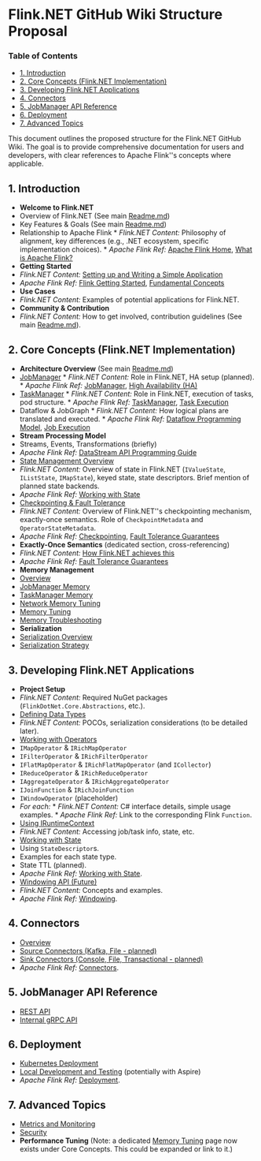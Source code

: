 # Flink.NET GitHub Wiki Structure Proposal

### Table of Contents
- [1. Introduction](#1-introduction)
- [2. Core Concepts (Flink.NET Implementation)](#2-core-concepts-flinknet-implementation)
- [3. Developing Flink.NET Applications](#3-developing-flinknet-applications)
- [4. Connectors](#4-connectors)
- [5. JobManager API Reference](#5-jobmanager-api-reference)
- [6. Deployment](#6-deployment)
- [7. Advanced Topics](#7-advanced-topics)

This document outlines the proposed structure for the Flink.NET GitHub Wiki. The goal is to provide comprehensive documentation for users and developers, with clear references to Apache Flink''s concepts where applicable.

## 1. Introduction
*   **Welcome to Flink.NET**
  *   Overview of Flink.NET (See main [Readme.md](../Readme.md))
  *   Key Features & Goals (See main [Readme.md](../Readme.md))
  *   Relationship to Apache Flink
    *   *Flink.NET Content:* Philosophy of alignment, key differences (e.g., .NET ecosystem, specific implementation choices).
    *   *Apache Flink Ref:* [Apache Flink Home](https://flink.apache.org/), [What is Apache Flink?](https://nightlies.apache.org/flink/flink-docs-stable/docs/concepts/overview/)
*   **Getting Started**
  *   *Flink.NET Content:* [Setting up and Writing a Simple Application](Getting-Started.md)
  *   *Apache Flink Ref:* [Flink Getting Started](https://nightlies.apache.org/flink/flink-docs-stable/docs/try-flink/local_installation/), [Fundamental Concepts](https://nightlies.apache.org/flink/flink-docs-stable/docs/concepts/flink_architecture/)
*   **Use Cases**
  *   *Flink.NET Content:* Examples of potential applications for Flink.NET.
*   **Community & Contribution**
  *   *Flink.NET Content:* How to get involved, contribution guidelines (See main [Readme.md](../Readme.md#getting-involved--contribution)).

## 2. Core Concepts (Flink.NET Implementation)
*   **Architecture Overview** (See main [Readme.md](../Readme.md#system-design-overview))
  *   [JobManager](Core-Concepts-JobManager.md)
    *   *Flink.NET Content:* Role in Flink.NET, HA setup (planned).
    *   *Apache Flink Ref:* [JobManager](https://nightlies.apache.org/flink/flink-docs-stable/docs/concepts/flink_architecture/#jobmanager), [High Availability (HA)](https://nightlies.apache.org/flink/flink-docs-stable/docs/deployment/ha/)
  *   [TaskManager](Core-Concepts-TaskManager.md)
    *   *Flink.NET Content:* Role in Flink.NET, execution of tasks, pod structure.
    *   *Apache Flink Ref:* [TaskManager](https://nightlies.apache.org/flink/flink-docs-stable/docs/concepts/flink_architecture/#taskmanager), [Task Execution](https://nightlies.apache.org/flink/flink-docs-stable/docs/internals/task_execution/)
  *   Dataflow & JobGraph
    *   *Flink.NET Content:* How logical plans are translated and executed.
    *   *Apache Flink Ref:* [Dataflow Programming Model](https://nightlies.apache.org/flink/flink-docs-stable/docs/concepts/programming_model/), [Job Execution](https://nightlies.apache.org/flink/flink-docs-stable/docs/internals/job_scheduling/)
*   **Stream Processing Model**
  *   Streams, Events, Transformations (briefly)
  *   *Apache Flink Ref:* [DataStream API Programming Guide](https://nightlies.apache.org/flink/flink-docs-stable/docs/dev/datastream/overview/)
*   [State Management Overview](Core-Concepts-State-Management-Overview.md)
  *   *Flink.NET Content:* Overview of state in Flink.NET (`IValueState`, `IListState`, `IMapState`), keyed state, state descriptors. Brief mention of planned state backends.
  *   *Apache Flink Ref:* [Working with State](https://nightlies.apache.org/flink/flink-docs-stable/docs/dev/datastream/fault-tolerance/state/)
*   [Checkpointing & Fault Tolerance](Core-Concepts-Checkpointing-Overview.md)
  *   *Flink.NET Content:* Overview of Flink.NET''s checkpointing mechanism, exactly-once semantics. Role of `CheckpointMetadata` and `OperatorStateMetadata`.
  *   *Apache Flink Ref:* [Checkpointing](https://nightlies.apache.org/flink/flink-docs-stable/docs/dev/datastream/fault-tolerance/checkpointing/), [Fault Tolerance Guarantees](https://nightlies.apache.org/flink/flink-docs-stable/docs/ops/state/fault_tolerance/)
*   **Exactly-Once Semantics** (dedicated section, cross-referencing)
  *   *Flink.NET Content:* [How Flink.NET achieves this](Core-Concepts-Exactly-Once-Semantics.md)
  *   *Apache Flink Ref:* [Fault Tolerance Guarantees](https://nightlies.apache.org/flink/flink-docs-stable/docs/ops/state/fault_tolerance/)
*   **Memory Management**
  *   [Overview](Core-Concepts-Memory-Overview.md)
  *   [JobManager Memory](Core-Concepts-Memory-JobManager.md)
  *   [TaskManager Memory](Core-Concepts-Memory-TaskManager.md)
  *   [Network Memory Tuning](Core-Concepts-Memory-Network.md)
  *   [Memory Tuning](Core-Concepts-Memory-Tuning.md)
  *   [Memory Troubleshooting](Core-Concepts-Memory-Troubleshooting.md)
*   **Serialization**
  *   [Serialization Overview](Core-Concepts-Serialization.md)
  *   [Serialization Strategy](Core-Concepts-Serialization-Strategy.md)

## 3. Developing Flink.NET Applications
*   **Project Setup**
  *   *Flink.NET Content:* Required NuGet packages (`FlinkDotNet.Core.Abstractions`, etc.).
*   [Defining Data Types](Developing-Data-Types.md)
  *   *Flink.NET Content:* POCOs, serialization considerations (to be detailed later).
*   [Working with Operators](Developing-Operators.md)
  *   `IMapOperator` & `IRichMapOperator`
  *   `IFilterOperator` & `IRichFilterOperator`
  *   `IFlatMapOperator` & `IRichFlatMapOperator` (and `ICollector`)
  *   `IReduceOperator` & `IRichReduceOperator`
  *   `IAggregateOperator` & `IRichAggregateOperator`
  *   `IJoinFunction` & `IRichJoinFunction`
  *   `IWindowOperator` (placeholder)
  *   *For each:*
    *   *Flink.NET Content:* C# interface details, simple usage examples.
    *   *Apache Flink Ref:* Link to the corresponding Flink `Function`.
*   [Using IRuntimeContext](Developing-RuntimeContext.md)
  *   *Flink.NET Content:* Accessing job/task info, state, etc.
*   [Working with State](Developing-State.md)
  *   Using `StateDescriptor`s.
  *   Examples for each state type.
  *   State TTL (planned).
  *   *Apache Flink Ref:* [Working with State](https://nightlies.apache.org/flink/flink-docs-stable/docs/dev/datastream/fault-tolerance/state/).
*   [Windowing API (Future)](Developing-Windowing-Api.md)
  *   *Flink.NET Content:* Concepts and examples.
  *   *Apache Flink Ref:* [Windowing](https://nightlies.apache.org/flink/flink-docs-stable/docs/dev/datastream/operators/windows/).

## 4. Connectors
*   [Overview](Connectors-Overview.md)
*   [Source Connectors (Kafka, File - planned)](Connectors-Source.md) <!-- Broken link: Connectors-Source.md not found -->
*   [Sink Connectors (Console, File, Transactional - planned)](Connectors-Sink.md) <!-- Broken link: Connectors-Sink.md not found -->
*   *Apache Flink Ref:* [Connectors](https://nightlies.apache.org/flink/flink-docs-stable/docs/connectors/datastream/overview/).

## 5. JobManager API Reference
*   [REST API](JobManager-Rest-Api.md)
*   [Internal gRPC API](JobManager-Grpc-Api.md)

## 6. Deployment
*   [Kubernetes Deployment](Deployment-Kubernetes.md)
*   [Local Development and Testing](Deployment-Local.md) (potentially with Aspire)
*   *Apache Flink Ref:* [Deployment](https://nightlies.apache.org/flink/flink-docs-stable/docs/deployment/overview/).

## 7. Advanced Topics
*   [Metrics and Monitoring](Advanced-Metrics-Monitoring.md)
*   [Security](Advanced-Security.md)
*   **Performance Tuning** (Note: a dedicated [Memory Tuning](Core-Concepts-Memory-Tuning.md) page now exists under Core Concepts. This could be expanded or link to it.)
